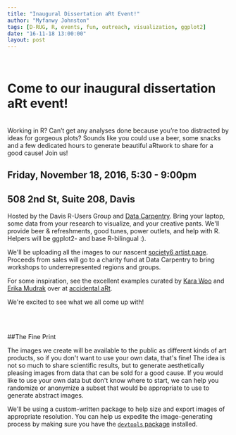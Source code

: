 ```yaml
---
title: "Inaugural Dissertation aRt Event!"
author: "Myfanwy Johnston"
tags: [D-RUG, R, events, fun, outreach, visualization, ggplot2]
date: "16-11-18 13:00:00"
layout: post
---
```


<br>

# Come to our inaugural dissertation aRt event!  

<br>
Working in R?  Can’t get any analyses done because you’re too distracted by ideas for gorgeous plots?  Sounds like you could use a beer, some snacks and a few dedicated hours to generate beautiful aRtwork to share for a good cause!  Join us!
<br>

## Friday, November 18, 2016, 5:30 - 9:00pm
## 508 2nd St, Suite 208, Davis

Hosted by the Davis R-Users Group and [Data Carpentry](www.datacarpentry.org).  Bring your laptop, some data from your research to visualize, and your creative pants.  We'll provide beer & refreshments, good tunes, power outlets, and help with R.  Helpers will be ggplot2- and base R-bilingual :).

We'll be uploading all the images to our nascent [society6 artist page](www.society6.com/davisrusersgroup).  Proceeds from sales will go to a charity fund at Data Carpentry to bring workshops to underrepresented regions and groups.

For some inspiration, see the excellent examples curated by [Kara Woo](www.twitter.com/kara_woo) and [Erika Mudrak](www.twitter.com/ErikaMudrak) over at [accidental aRt](accidental-art.tumbler.com).

We're excited to see what we all come up with!

<br>
<br>

##The Fine Print

The images we create will be available to the public as different kinds of art products, so if you don't want to use your own data, that's fine!  The idea is not so much to share scientific results, but to generate aesthetically pleasing images from data that can be sold for a good cause. If you would like to use your own data but don't know where to start, we can help you randomize or anonymize a subset that would be appropriate to use to generate abstract images.

We'll be using a custom-written package to help size and export images of appropriate resolution.  You can help us expedite the image-generating process by making sure you have the [`devtools` package](https://cran.r-project.org/web/packages/devtools/index.html) installed.


